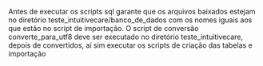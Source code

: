 Antes de executar os scripts sql garante que os arquivos baixados estejam no diretório teste_intuitivecare/banco_de_dados com os nomes iguais aos que estão no script de importação.
O script de conversão converte_para_utf8 deve ser executado no diretório teste_intuitivecare, depois de convertidos, aí sim executar os scripts de criação das tabelas e importação
